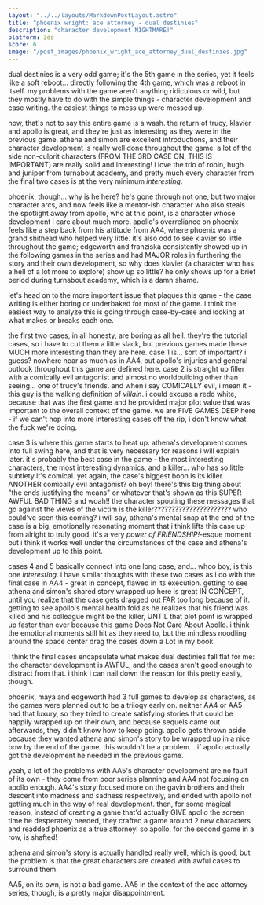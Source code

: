 ```yaml
---
layout: "../../layouts/MarkdownPostLayout.astro"
title: "phoenix wright: ace attorney - dual destinies"
description: "character development NIGHTMARE!"
platform: 3ds
score: 6
image: "/post_images/phoenix_wright_ace_attorney_dual_destinies.jpg"
---
```

dual destinies is a very odd game; it's the 5th game in the series, yet it feels like a soft reboot... directly following the 4th game, which was a reboot in itself. my problems with the game aren't anything ridiculous or wild, but they mostly have to do with the simple things - character development and case writing. the easiest things to mess up were messed up.

now, that's not to say this entire game is a wash. the return of trucy, klavier and apollo is great, and they're just as interesting as they were in the previous game. athena and simon are excellent introductions, and their character development is really well done throughout the game. a lot of the side non-culprit characters (FROM THE 3RD CASE ON, THIS IS IMPORTANT) are really solid and interesting! i love the trio of robin, hugh and juniper from turnabout academy, and pretty much every character from the final two cases is at the very minimum *interesting*.

phoenix, though... why is he here? he's gone through not one, but two major character arcs, and now feels like a mentor-ish character who also steals the spotlight away from apollo, who at this point, is a character whose development i care about much more. apollo's overreliance on phoenix feels like a step back from his attitude from AA4, where phoenix was a grand shithead who helped very little. it's also odd to see klavier so little throughout the game; edgeworth and franziska consistently showed up in the following games in the series and had MAJOR roles in furthering the story and their own development, so why does klavier (a character who has a hell of a lot more to explore) show up so little? he only shows up for a brief period during turnabout academy, which is a damn shame.

let's head on to the more important issue that plagues this game - the case writing is either boring or underbaked for most of the game. i think the easiest way to analyze this is going through case-by-case and looking at what makes or breaks each one.

the first two cases, in all honesty, are boring as all hell. they're the tutorial cases, so i have to cut them a little slack, but previous games made these MUCH more interesting than they are here. case 1 is... sort of important? i guess? nowhere near as much as in AA4, but apollo's injuries and general outlook throughout this game are defined here. case 2 is straight up filler with a comically evil antagonist and almost no worldbuilding other than seeing... one of trucy's friends. and when i say COMICALLY evil, i mean it - this guy is the walking definition of *villain*. i could excuse a redd white, because that was the first game and he provided major plot value that was important to the overall context of the game. we are FIVE GAMES DEEP here - if we can't hop into more interesting cases off the rip, i don't know what the fuck we're doing.

case 3 is where this game starts to heat up. athena's development comes into full swing here, and that is very necessary for reasons i will explain later. it's probably the best case in the game - the most interesting characters, the most interesting dynamics, and a killer... who has so little subtlety it's comical. yet again, the case's biggest boon is its killer. ANOTHER comically evil antagonist? oh boy! there's this big thing about "the ends justifying the means" or whatever that's shown as this SUPER AWFUL BAD THING and woah!! the character spouting these messages that go against the views of the victim is the killer?????????????????????? who could've seen this coming? i will say, athena's mental snap at the end of the case is a big, emotionally resonating moment that i think lifts this case up from alright to truly good. it's a very *power of FRIENDSHIP!*-esque moment but i think it works well under the circumstances of the case and athena's development up to this point.

cases 4 and 5 basically connect into one long case, and... whoo boy, is this one *interesting*. i have similar thoughts with these two cases as i do with the final case in AA4 - great in concept, flawed in its execution. getting to see athena and simon's shared story wrapped up here is great IN CONCEPT, until you realize that the case gets dragged out FAR too long because of it. getting to see apollo's mental health fold as he realizes that his friend was killed and his colleague might be the killer, UNTIL that plot point is wrapped up faster than ever because this game Does Not Care About Apollo. i think the emotional moments still hit as they need to, but the mindless noodling around the space center drag the cases down a Lot in my book.

i think the final cases encapsulate what makes dual destinies fall flat for me: the character development is AWFUL, and the cases aren't good enough to distract from that. i think i can nail down the reason for this pretty easily, though.

phoenix, maya and edgeworth had 3 full games to develop as characters, as the games were planned out to be a trilogy early on. neither AA4 or AA5 had that luxury, so they tried to create satisfying stories that could be happily wrapped up on their own, and because sequels came out afterwards, they didn't know how to keep going. apollo gets thrown aside because they wanted athena and simon's story to be wrapped up in a nice bow by the end of the game. this wouldn't be a problem... if apollo actually got the development he needed in the previous game.

yeah, a lot of the problems with AA5's character development are no fault of its own - they come from poor series planning and AA4 not focusing on apollo enough. AA4's story focused more on the gavin brothers and their descent into madness and sadness respectively, and ended with apollo not getting much in the way of real development. then, for some magical reason, instead of creating a game that'd actually GIVE apollo the screen time he desperately needed, they crafted a game around 2 new characters and readded phoenix as a true attorney! so apollo, for the second game in a row, is shafted!

athena and simon's story is actually handled really well, which is good, but the problem is that the great characters are created with awful cases to surround them.

AA5, on its own, is not a bad game. AA5 in the context of the ace attorney series, though, is a pretty major disappointment.